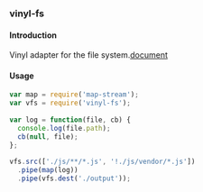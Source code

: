 ### vinyl-fs

#### Introduction

Vinyl adapter for the file system.[document](https://www.npmjs.com/package/vinyl-fs)

#### Usage

```js
var map = require('map-stream');
var vfs = require('vinyl-fs');
 
var log = function(file, cb) {
  console.log(file.path);
  cb(null, file);
};
 
vfs.src(['./js/**/*.js', '!./js/vendor/*.js'])
  .pipe(map(log))
  .pipe(vfs.dest('./output'));
```